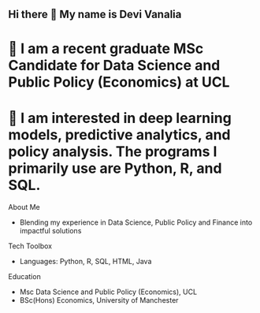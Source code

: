 ## Hi there 👋 My name is Devi Vanalia
# 💼 I am a recent graduate MSc Candidate for Data Science and Public Policy (Economics) at UCL
# 💞️ I am interested in deep learning models, predictive analytics, and policy analysis. The programs I primarily use are Python, R, and SQL.

About Me
- Blending my experience in Data Science, Public Policy and Finance into impactful solutions

Tech Toolbox
- Languages: Python, R, SQL, HTML, Java

Education
- Msc Data Science and Public Policy (Economics), UCL
- BSc(Hons) Economics, University of Manchester
<!--
**devangini02/devangini02** is a ✨ _special_ ✨ repository because its `README.md` (this file) appears on your GitHub profile.

Here are some ideas to get you started:

- 🔭 I’m currently working on ...
- 🌱 I’m currently learning ...
- 👯 I’m looking to collaborate on ...
- 🤔 I’m looking for help with ...
- 💬 Ask me about ...
- 📫 How to reach me: ...
- 😄 Pronouns: ...
- ⚡ Fun fact: ...
-->
